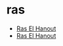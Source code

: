 # ras

 * [Ras El Hanout](../index/r/ras-el-hanout-367771.json)
 * [Ras El Hanout](../index/r/ras-el-hanout.json)
